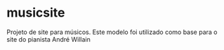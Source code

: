 # musicsite
Projeto de site para músicos.
Este modelo foi utilizado como base para o site do pianista André Willain
